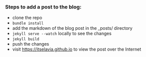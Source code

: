 ### Steps to add a post to the blog:
- clone the repo
- ```bundle install```
- add the markdown of the blog post in the _posts/ directory
- ```jekyll serve --watch``` locally to see the changes
- ```jekyll build```
- push the changes
- visit https://itselavia.github.io to view the post over the Internet